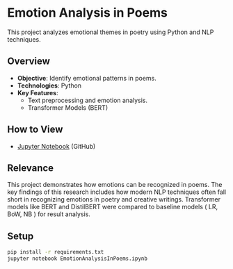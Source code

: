 # Emotion Analysis in Poems

This project analyzes emotional themes in poetry using Python and NLP techniques.

## Overview
- **Objective**: Identify emotional patterns in poems.
- **Technologies**: Python
- **Key Features**:
  - Text preprocessing and emotion analysis.
  - Transformer Models (BERT)

## How to View
- [Jupyter Notebook](EmotionAnalysisInPoems.ipynb) (GitHub)

## Relevance
This project demonstrates how emotions can be recognized in poems. The key findings of this research includes how modern NLP techniques often fall short in recognizing emotions in poetry and creative writings. Transformer models like BERT and DistilBERT were compared to baseline models ( LR, BoW, NB ) for result analysis.

## Setup
```bash
pip install -r requirements.txt
jupyter notebook EmotionAnalysisInPoems.ipynb

